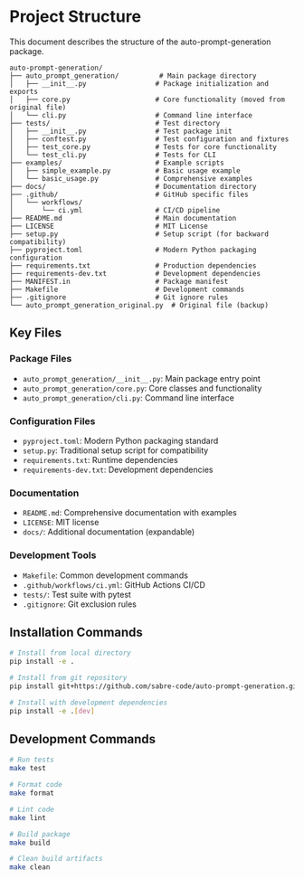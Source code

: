 # Project Structure

This document describes the structure of the auto-prompt-generation package.

```
auto-prompt-generation/
├── auto_prompt_generation/          # Main package directory
│   ├── __init__.py                 # Package initialization and exports
│   ├── core.py                     # Core functionality (moved from original file)
│   └── cli.py                      # Command line interface
├── tests/                          # Test directory
│   ├── __init__.py                 # Test package init
│   ├── conftest.py                 # Test configuration and fixtures
│   ├── test_core.py                # Tests for core functionality
│   └── test_cli.py                 # Tests for CLI
├── examples/                       # Example scripts
│   ├── simple_example.py           # Basic usage example
│   └── basic_usage.py              # Comprehensive examples
├── docs/                           # Documentation directory
├── .github/                        # GitHub specific files
│   └── workflows/
│       └── ci.yml                  # CI/CD pipeline
├── README.md                       # Main documentation
├── LICENSE                         # MIT License
├── setup.py                        # Setup script (for backward compatibility)
├── pyproject.toml                  # Modern Python packaging configuration
├── requirements.txt                # Production dependencies
├── requirements-dev.txt            # Development dependencies
├── MANIFEST.in                     # Package manifest
├── Makefile                        # Development commands
├── .gitignore                      # Git ignore rules
└── auto_prompt_generation_original.py  # Original file (backup)
```

## Key Files

### Package Files
- `auto_prompt_generation/__init__.py`: Main package entry point
- `auto_prompt_generation/core.py`: Core classes and functionality
- `auto_prompt_generation/cli.py`: Command line interface

### Configuration Files
- `pyproject.toml`: Modern Python packaging standard
- `setup.py`: Traditional setup script for compatibility
- `requirements.txt`: Runtime dependencies
- `requirements-dev.txt`: Development dependencies

### Documentation
- `README.md`: Comprehensive documentation with examples
- `LICENSE`: MIT license
- `docs/`: Additional documentation (expandable)

### Development Tools
- `Makefile`: Common development commands
- `.github/workflows/ci.yml`: GitHub Actions CI/CD
- `tests/`: Test suite with pytest
- `.gitignore`: Git exclusion rules

## Installation Commands

```bash
# Install from local directory
pip install -e .

# Install from git repository
pip install git+https://github.com/sabre-code/auto-prompt-generation.git

# Install with development dependencies
pip install -e .[dev]
```

## Development Commands

```bash
# Run tests
make test

# Format code
make format

# Lint code
make lint

# Build package
make build

# Clean build artifacts
make clean
```

